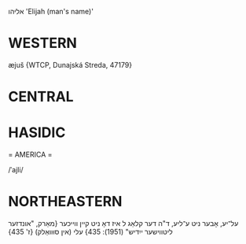 אליהו
'Elijah (man's name)'

WESTERN
========

æjuš {WTCP, Dunajská Streda, 47179}

CENTRAL
========

HASIDIC
=======
= AMERICA = 

/ˈajli/

NORTHEASTERN
==============

על־יע, אָבער ניט ע־ליע, ד"ה דער קלאַג ל איז דאָ ניט קיין ווייכער
{מאַרק, "אונדזער ליטווישער ייִדיש" (1951): 435}
עלי (אין סוּוואַלק) {ז' 435}